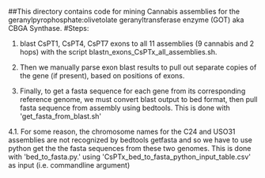 ##This directory contains code for mining Cannabis assemblies for the geranylpyrophosphate:olivetolate geranyltransferase enzyme (GOT) aka CBGA Synthase.
#Steps:

1. blast CsPT1, CsPT4, CsPT7 exons to all 11 assemblies (9 cannabis and 2 hops) with the script blastn_exons_CsPTx_all_assemblies.sh.

2. Then we manually parse exon blast results to pull out separate copies of the gene (if present), based on positions of exons. 

4. Finally, to get a fasta sequence for each gene from its corresponding reference genome, we must convert blast output to bed format, then pull fasta sequence from assembly using bedtools. This is done with 'get_fasta_from_blast.sh'

4.1. For some reason, the chromosome names for the C24 and USO31 assemblies are not recognized by bedtools getfasta and so we have to use python get the the fasta sequences from these two genomes. This is done with 'bed_to_fasta.py.' using 'CsPTx_bed_to_fasta_python_input_table.csv' as input (i.e. commandline argument)



